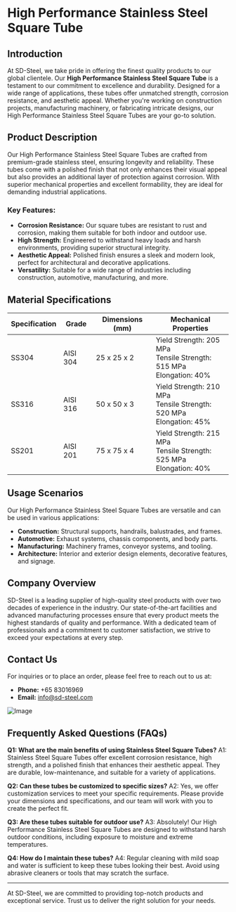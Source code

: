 # High Performance Stainless Steel Square Tube

## Introduction

At SD-Steel, we take pride in offering the finest quality products to our global clientele. Our **High Performance Stainless Steel Square Tube** is a testament to our commitment to excellence and durability. Designed for a wide range of applications, these tubes offer unmatched strength, corrosion resistance, and aesthetic appeal. Whether you're working on construction projects, manufacturing machinery, or fabricating intricate designs, our High Performance Stainless Steel Square Tubes are your go-to solution.

## Product Description

Our High Performance Stainless Steel Square Tubes are crafted from premium-grade stainless steel, ensuring longevity and reliability. These tubes come with a polished finish that not only enhances their visual appeal but also provides an additional layer of protection against corrosion. With superior mechanical properties and excellent formability, they are ideal for demanding industrial applications.

### Key Features:

- **Corrosion Resistance:** Our square tubes are resistant to rust and corrosion, making them suitable for both indoor and outdoor use.
- **High Strength:** Engineered to withstand heavy loads and harsh environments, providing superior structural integrity.
- **Aesthetic Appeal:** Polished finish ensures a sleek and modern look, perfect for architectural and decorative applications.
- **Versatility:** Suitable for a wide range of industries including construction, automotive, manufacturing, and more.

## Material Specifications

| Specification | Grade | Dimensions (mm) | Mechanical Properties |
|---------------|-------|------------------|------------------------|
| SS304         | AISI 304 | 25 x 25 x 2      | Yield Strength: 205 MPa <br> Tensile Strength: 515 MPa <br> Elongation: 40% |
| SS316         | AISI 316 | 50 x 50 x 3      | Yield Strength: 210 MPa <br> Tensile Strength: 520 MPa <br> Elongation: 45% |
| SS201         | AISI 201 | 75 x 75 x 4      | Yield Strength: 215 MPa <br> Tensile Strength: 525 MPa <br> Elongation: 40% |

## Usage Scenarios

Our High Performance Stainless Steel Square Tubes are versatile and can be used in various applications:

- **Construction:** Structural supports, handrails, balustrades, and frames.
- **Automotive:** Exhaust systems, chassis components, and body parts.
- **Manufacturing:** Machinery frames, conveyor systems, and tooling.
- **Architecture:** Interior and exterior design elements, decorative features, and signage.

## Company Overview

SD-Steel is a leading supplier of high-quality steel products with over two decades of experience in the industry. Our state-of-the-art facilities and advanced manufacturing processes ensure that every product meets the highest standards of quality and performance. With a dedicated team of professionals and a commitment to customer satisfaction, we strive to exceed your expectations at every step.

## Contact Us

For inquiries or to place an order, please feel free to reach out to us at:
- **Phone:** +65 83016969
- **Email:** info@sd-steel.com

![Image](https://github.com/user-attachments/assets/2567258e-e124-4816-932d-1809bd27ef0b)

## Frequently Asked Questions (FAQs)

**Q1: What are the main benefits of using Stainless Steel Square Tubes?**
A1: Stainless Steel Square Tubes offer excellent corrosion resistance, high strength, and a polished finish that enhances their aesthetic appeal. They are durable, low-maintenance, and suitable for a variety of applications.

**Q2: Can these tubes be customized to specific sizes?**
A2: Yes, we offer customization services to meet your specific requirements. Please provide your dimensions and specifications, and our team will work with you to create the perfect fit.

**Q3: Are these tubes suitable for outdoor use?**
A3: Absolutely! Our High Performance Stainless Steel Square Tubes are designed to withstand harsh outdoor conditions, including exposure to moisture and extreme temperatures.

**Q4: How do I maintain these tubes?**
A4: Regular cleaning with mild soap and water is sufficient to keep these tubes looking their best. Avoid using abrasive cleaners or tools that may scratch the surface.

---

At SD-Steel, we are committed to providing top-notch products and exceptional service. Trust us to deliver the right solution for your needs.